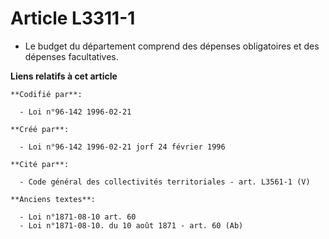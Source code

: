 # Article L3311-1

- Le budget du département comprend des dépenses obligatoires et des dépenses facultatives.

**Liens relatifs à cet article**

	**Codifié par**:

	  - Loi n°96-142 1996-02-21

	**Créé par**:

	  - Loi n°96-142 1996-02-21 jorf 24 février 1996

	**Cité par**:

	  - Code général des collectivités territoriales - art. L3561-1 (V)

	**Anciens textes**:

	  - Loi n°1871-08-10 art. 60
	  - Loi n°1871-08-10. du 10 août 1871 - art. 60 (Ab)
